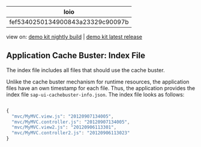 <!-- loiofef5340250134900843a23329c90097b -->

| loio |
| -----|
| fef5340250134900843a23329c90097b |

<div id="loio">

view on: [demo kit nightly build](https://openui5nightly.hana.ondemand.com/topic/fef5340250134900843a23329c90097b) | [demo kit latest release](https://sdk.openui5.org/topic/fef5340250134900843a23329c90097b)</div>

## Application Cache Buster: Index File

The index file includes all files that should use the cache buster.

Unlike the cache buster mechanism for runtime resources, the application files have an own timestamp for each file. Thus, the application provides the index file `sap-ui-cachebuster-info.json`. The index file looks as follows:

```js

{
  "mvc/MyMVC.view.js": "20120907134005",
  "mvc/MyMVC.controller.js": "20120907134005",
  "mvc/MyMVC.view2.js": "20120906113301",
  "mvc/MyMVC.controller2.js": "20120906113023"
}
```


